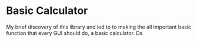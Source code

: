 <h1> Basic Calculator </h1>

My brief discovery of this library and led to to making the all important basic function that every GUI should do, a basic calculator.
Ds
